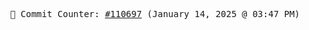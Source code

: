 <p align="center">
    <samp>
        📮 Commit Counter: <a href="https://github.com/Javascript-void0/Javascript-void0/commits/main">#110697</a> (January 14, 2025 @ 03:47 PM)
    </samp>
</p>